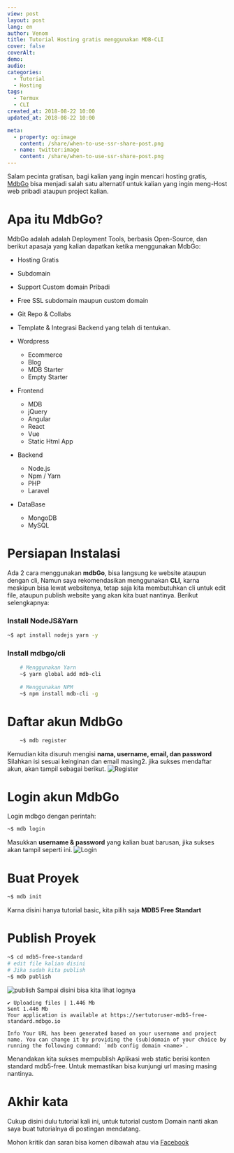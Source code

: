 ```yaml
---
view: post
layout: post
lang: en
author: Venom
title: Tutorial Hosting gratis menggunakan MDB-CLI
cover: false
coverAlt:
demo: 
audio: 
categories:
  - Tutorial
  - Hosting
tags: 
  - Termux
  - CLI
created_at: 2018-08-22 10:00
updated_at: 2018-08-22 10:00

meta:
  - property: og:image
    content: /share/when-to-use-ssr-share-post.png
  - name: twitter:image
    content: /share/when-to-use-ssr-share-post.png
---
```


Salam pecinta gratisan, bagi kalian yang ingin mencari hosting gratis, [MdbGo](https://mdbgo.com) bisa menjadi salah satu alternatif untuk kalian yang ingin meng-Host web pribadi ataupun project kalian. 

# Apa itu MdbGo?
MdbGo adalah adalah Deployment Tools, berbasis Open-Source, dan berikut apasaja yang kalian dapatkan ketika menggunakan MdbGo:
* Hosting Gratis
* Subdomain 
* Support Custom domain Pribadi
* Free SSL subdomain maupun custom domain
* Git Repo & Collabs
* Template & Integrasi Backend yang telah di tentukan.
* Wordpress
  * Ecommerce
  * Blog
  * MDB Starter
  * Empty Starter
* Frontend
  * MDB
  * jQuery
  * Angular
  * React
  * Vue
  * Static Html App

* Backend
  * Node.js
  * Npm / Yarn
  * PHP
  * Laravel
* DataBase
  * MongoDB
  * MySQL

# Persiapan Instalasi
Ada 2 cara menggunakan **mdbGo**, bisa langsung ke 
website ataupun dengan cli, Namun saya 
rekomendasikan menggunakan **CLI**, karna meskipun 
bisa lewat websitenya, tetap saja kita membutuhkan cli untuk edit file, ataupun publish website yang akan kita buat nantinya. 
Berikut selengkapnya:
### Install NodeJS&Yarn
```bash
~$ apt install nodejs yarn -y
```
### Install mdbgo/cli
```bash
	# Menggunakan Yarn
	~$ yarn global add mdb-cli
	
	# Menggunakan NPM
	~$ npm install mdb-cli -g
```

# Daftar akun MdbGo
```bash
	~$ mdb register
```
Kemudian kita disuruh mengisi **nama, username, email, dan password** Silahkan isi sesuai keinginan dan email masing2. jika sukses mendaftar akun, akan tampil sebagai berikut. 
![Register](/images/register.jpg)

# Login akun MdbGo
Login mdbgo dengan perintah:
```bash
~$ mdb login
```
Masukkan **username & password** yang kalian buat barusan, jika sukses akan tampil seperti ini.
![Login](/images/login.jpg)

# Buat Proyek
```bash
~$ mdb init
```
Karna disini hanya tutorial basic, kita pilih saja **MDB5 Free Standart**
# Publish Proyek
```bash
~$ cd mdb5-free-standard
# edit file kalian disini
# Jika sudah kita publish
~$ mdb publish
```
![publish](/images/publish.jpg)
Sampai disini bisa kita lihat lognya 
```
✔ Uploading files | 1.446 Mb
Sent 1.446 Mb
Your application is available at https://sertutoruser-mdb5-free-standard.mdbgo.io

Info Your URL has been generated based on your username and project name. You can change it by providing the (sub)domain of your choice by running the following command: `mdb config domain <name>`.
```
Menandakan kita sukses mempublish Aplikasi web static berisi konten standard mdb5-free. Untuk memastikan bisa kunjungi url masing masing nantinya. 

# Akhir kata 
Cukup disini dulu tutorial kali ini, untuk tutorial custom Domain nanti akan saya buat tutorialnya di postingan mendatang.

Mohon kritik dan saran bisa komen dibawah atau via [Facebook](https://facebook.com/serlink.my.id)
